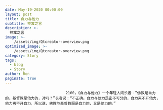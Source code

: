 ```yaml
---
date: May-19-2020 00:00:00
layout: post
title: 自力与他力
subtitle: 神寓之言
description: >-
  神寓之言
image: >-
    /assets/img/Qtcreator-overview.png
optimized_image: >-
    /assets/img/Qtcreator-overview.png
category: Story
tags:
  - blog
  - Story
author: Ron
paginate: true
---
```


							　　2100，《自力与他力》一个年轻人问长者：“佛教是自力的，基督教是他力的，对吗？”长者说：“不正确。自力与他力是密不可分的，自力离不开他力，他力离不开自力，所以说，佛教与基督教既是自力的，又是他力的。”
							
							
						